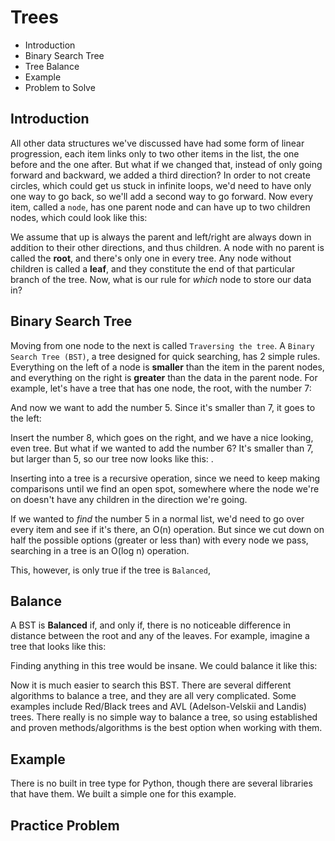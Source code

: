 # Trees
* Introduction
* Binary Search Tree
* Tree Balance
* Example
* Problem to Solve

## Introduction
All other data structures we've discussed have had some form of linear progression, each item links only to two other items in the list, the one before and the one after. But what if we changed that, instead of only going forward and backward, we added a third direction? In order to not create circles, which could get us stuck in infinite loops, we'd need to have only one way to go back, so we'll add a second way to go forward. Now every item, called a `node`, has one parent node and can have up to two children nodes, which could look like this:
<Tree sapling>

We assume that up is always the parent and left/right are always down in addition to their other directions, and thus children. A node with no parent is called the **root**, and there's only one in every tree. Any node without children is called a **leaf**, and they constitute the end of that particular branch of the tree. Now, what is our rule for *which* node to store our data in?

## Binary Search Tree
Moving from one node to the next is called `Traversing the tree`. A `Binary Search Tree (BST)`, a tree designed for quick searching, has 2 simple rules. Everything on the left of a node is **smaller** than the item in the parent nodes, and everything on the right is **greater** than the data in the parent node. For example, let's have a tree that has one node, the root, with the number 7:
<Insert the seven tree>

And now we want to add the number 5. Since it's smaller than 7, it goes to the left:
<Insert seventy five>

Insert the number 8, which goes on the right, and we have a nice looking, even tree. But what if we wanted to add the number 6? It's smaller than 7, but larger than 5, so our tree now looks like this:
<Insert cool tree>.

Inserting into a tree is a recursive operation, since we need to keep making comparisons until we find an open spot, somewhere where the node we're on doesn't have any children in the direction we're going. 

If we wanted to *find* the number 5 in a normal list, we'd need to go over every item and see if it's there, an O(n) operation. But since we cut down on half the possible options (greater or less than) with every node we pass, searching in a tree is an O(log n) operation.

This, however, is only true if the tree is `Balanced`,

## Balance
A BST is **Balanced** if, and only if, there is no noticeable difference in distance between the root and any of the leaves. For example, imagine a tree that looks like this:
<Inserted Lopsided tree>

Finding anything in this tree would be insane. We could balance it like this:
<Insert rebalanced tree>

Now it is much easier to search this BST. There are several different algorithms to balance a tree, and they are all very complicated. Some examples include Red/Black trees and AVL (Adelson-Velskii and Landis) trees. There really is no simple way to balance a tree, so using established and proven methods/algorithms is the best option when working with them.

## Example
There is no built in tree type for Python, though there are several libraries that have them. We built a simple one for this example.

## Practice Problem